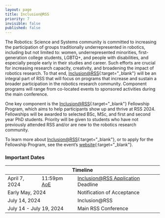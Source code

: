 ```yaml
---
layout: page
title: Inclusion@RSS
priority: 7
invisible: false
published: false
---
```


The Robotics: Science and Systems community is committed to increasing the participation of groups traditionally underrepresented in robotics, including but not limited to: women, underrepresented minorities, first-generation college students, LGBTQ+, and people with disabilities, and especially people early in their studies and career. Such efforts are crucial for increasing research capacity, creativity, and broadening the impact of robotics research. To that end, [Inclusion@RSS](https://sites.google.com/view/inclusionrss2024/){:target="_blank"} will be an integral part of RSS that will focus on programs that increase and sustain a broader participation in the robotics research community. Component programs will range from co-located events to sponsored activities during the main conference.


One key component is the [Inclusion@RSS](https://sites.google.com/view/inclusionrss2024/){:target="_blank"} Fellowship Program, which aims to help participants show up and thrive at RSS 2024. Fellowships will be awarded to selected BSc, MSc, and first and second year PhD students. Priority will be given to students who have not previously attended RSS and/or are new to the robotics research community.

To learn more about [Inclusion@RSS](https://sites.google.com/view/inclusionrss2024/){:target="_blank"}, or to apply for the Fellowship Program, see the event’s [website](https://sites.google.com/view/inclusionrss2024/){:target="_blank"}. 

<!--
For instructions and directions at the venue, please check out the [venue page]({{ site.baseurl }}/attending/atvenue/).-->

### Important Dates
<table class="table">
    <thead>
      <tr>
        <th colspan="3">Timeline</th>
      </tr>
    </thead>
    <tbody>
      <tr>
        <td>April 7, 2024</td>
        <td>11:59pm <a href="https://time.is/Anywhere_on_Earth">AoE</a></td>
        <td><a href="https://sites.google.com/seas.upenn.edu/inclusion-rss-2023/apply" target="_blank">Inclusion@RSS Application</a> Deadline</td>
      </tr>
      <tr>
        <td colspan="2">Early May, 2024</td>
        <td>Notification of Acceptance</td>
      </tr>
      <tr>
        <td colspan="2">July 14, 2024</td>
        <td>Inclusion@RSS</td>
      </tr>
       <tr>
        <td colspan="2">July 14 - July 19, 2024</td>
        <td>Main RSS Conference</td>
      </tr>
    </tbody>
</table>





